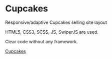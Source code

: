 # Cupcakes

Responsive/adaptive Cupcakes selling site layout

HTML5, CSS3, SCSS, JS, SwiperJS are used.

Clear code without any framework.

<a href="https://irynavdovychenko.github.io/Cupcakes/">Cupcakes</a>
